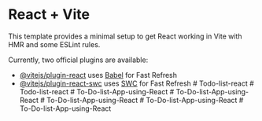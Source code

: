 # React + Vite

This template provides a minimal setup to get React working in Vite with HMR and some ESLint rules.

Currently, two official plugins are available:

- [@vitejs/plugin-react](https://github.com/vitejs/vite-plugin-react/blob/main/packages/plugin-react/README.md) uses [Babel](https://babeljs.io/) for Fast Refresh
- [@vitejs/plugin-react-swc](https://github.com/vitejs/vite-plugin-react-swc) uses [SWC](https://swc.rs/) for Fast Refresh
#   T o d o - l i s t - r e a c t  
 #   T o d o - l i s t - r e a c t  
 #   T o - D o - l i s t - A p p - u s i n g - R e a c t  
 #   T o - D o - l i s t - A p p - u s i n g - R e a c t  
 #   T o - D o - l i s t - A p p - u s i n g - R e a c t  
 #   T o - D o - l i s t - A p p - u s i n g - R e a c t  
 #   T o - D o - l i s t - A p p - u s i n g - R e a c t  
 